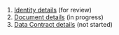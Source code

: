1. [Identity details](identity.md) (for review)
2. [Document details](document.md) (in progress)
3. [Data Contract details](data-contract.md) (not started)
